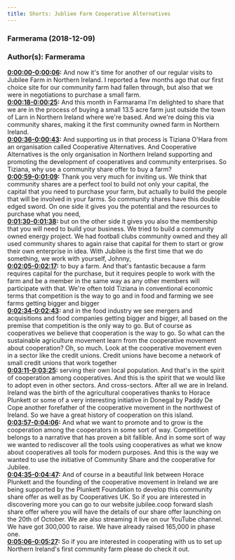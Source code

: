 ```yaml
---
title: Shorts: Jubliee Farm Cooperative Alternatives
---
```


### Farmerama  (2018-12-09)  
### Author(s): Farmerama  

**[0:00:00-0:00:06](https://soundcloud.com/farmerama-radio/farmerama-39#t=0:00:00):**  And now it's time for another of our regular visits to Jubilee Farm in Northern Ireland.  I reported a few months ago that our first choice site for our community farm had fallen through,  but also that we were in negotiations to purchase a small farm.  
**[0:00:18-0:00:25](https://soundcloud.com/farmerama-radio/farmerama-39#t=0:00:18):**  And this month in Farmarama I'm delighted to share that we are in the process of buying a small 13.5 acre farm  just outside the town of Larn in Northern Ireland where we're based.  And we're doing this via community shares, making it the first community owned farm in Northern Ireland.  
**[0:00:36-0:00:43](https://soundcloud.com/farmerama-radio/farmerama-39#t=0:00:36):**  And supporting us in that process is Tiziana O'Hara from an organisation called Cooperative Alternatives.  And Cooperative Alternatives is the only organisation in Northern Ireland supporting and promoting the development of cooperatives and community enterprises.  So Tiziana, why use a community share offer to buy a farm?  
**[0:00:59-0:01:09](https://soundcloud.com/farmerama-radio/farmerama-39#t=0:00:59):**  Thank you very much for inviting us. We think that community shares are a perfect tool to build not only your capital,  the capital that you need to purchase your farm, but actually to build the people that will be involved in your farms.  So community shares have this double edged sword. On one side it gives you the potential and the resources to purchase what you need,  
**[0:01:30-0:01:38](https://soundcloud.com/farmerama-radio/farmerama-39#t=0:01:30):**  but on the other side it gives you also the membership that you will need to build your business.  We tried to build a community owned energy project. We had football clubs community owned and they all used community shares to again raise that capital  for them to start or grow their own enterprise in idea. With Jubilee is the first time that we do something, we work with yourself, Johnny,  
**[0:02:05-0:02:17](https://soundcloud.com/farmerama-radio/farmerama-39#t=0:02:05):**  to buy a farm. And that's fantastic because a farm requires capital for the purchase, but it requires people to work with the farm  and be a member in the same way as any other members will participate with that.  We're often told Tiziana in conventional economic terms that competition is the way to go and in food and farming we see farms getting bigger and bigger  
**[0:02:34-0:02:43](https://soundcloud.com/farmerama-radio/farmerama-39#t=0:02:34):**  and in the food industry we see mergers and acquisitions and food companies getting bigger and bigger, all based on the premise that competition is the only way to go.  But of course as cooperatives we believe that cooperation is the way to go. So what can the sustainable agriculture movement learn from the cooperative movement about cooperation?  Oh, so much. Look at the cooperative movement even in a sector like the credit unions. Credit unions have become a network of small credit unions that work together  
**[0:03:11-0:03:25](https://soundcloud.com/farmerama-radio/farmerama-39#t=0:03:11):**  serving their own local population. And that's in the spirit of cooperation among cooperatives. And this is the spirit that we would like to adopt even in other sectors.  And cross-sectors. After all we are in Ireland. Ireland was the birth of the agricultural cooperatives thanks to Horace Plunkett or some of a very interesting initiative in Donegal by Paddy De Cope  another forefather of the cooperative movement in the northwest of Ireland. So we have a great history of cooperation on this island.  
**[0:03:57-0:04:06](https://soundcloud.com/farmerama-radio/farmerama-39#t=0:03:57):**  And what we want to promote and to grow is the cooperation among the cooperators in some sort of way.  Competition belongs to a narrative that has proven a bit fallible. And in some sort of way we wanted to rediscover all the tools using cooperatives as what we know about cooperatives  all tools for modern purposes. And this is the way we wanted to use the initiative of Community Share and the cooperative for Jubilee.  
**[0:04:35-0:04:47](https://soundcloud.com/farmerama-radio/farmerama-39#t=0:04:35):**  And of course in a beautiful link between Horace Plunkett and the founding of the cooperative movement in Ireland we are being supported by the Plunkett Foundation to develop this community share offer as well as by Cooperatives UK.  So if you are interested in discovering more you can go to our website jubilee.coop forward slash share offer where you will have the details of our share offer launching on the 20th of October.  We are also streaming it live on our YouTube channel. We have got 300,000 to raise. We have already raised 165,000 in phase one.  
**[0:05:06-0:05:27](https://soundcloud.com/farmerama-radio/farmerama-39#t=0:05:06):**  So if you are interested in cooperating with us to set up Northern Ireland's first community farm please do check it out.  
